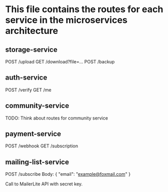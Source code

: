 # This file contains the routes for each service in the microservices architecture

## storage-service

POST /upload
GET /download?file=...
POST /backup

## auth-service

POST /verify
GET /me

## community-service

TODO: Think about routes for community service

## payment-service

POST /webhook
GET /subscription

## mailing-list-service

POST /subscribe
Body: { "email": "<example@foxmail.com>" }

Call to MailerLite API with secret key.
